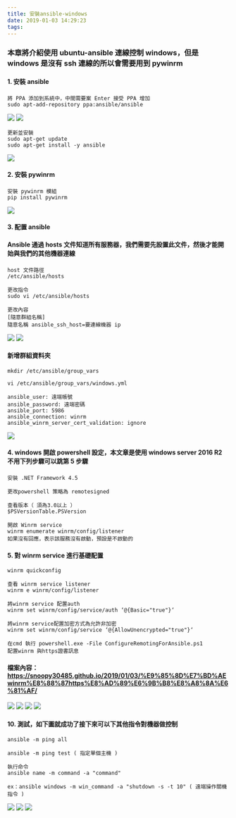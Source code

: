 ```yaml
---
title: 安裝ansible-windows
date: 2019-01-03 14:29:23
tags:
---
```


### 本章將介紹使用 ubuntu-ansible 連線控制 windows，但是 windows 是沒有 ssh 連線的所以會需要用到 pywinrm

#### 1. 安裝 ansible

```
將 PPA 添加到系統中，中間需要案 Enter 接受 PPA 增加
sudo apt-add-repository ppa:ansible/ansible
```

![ ](images/1.png)
![ ](images/2.png)

```
更新並安裝
sudo apt-get update
sudo apt-get install -y ansible
```

![ ](images/3.png)

#### 2. 安裝 pywinrm

```
安裝 pywinrm 模組
pip install pywinrm
```

![ ](images/4.png)

#### 3. 配置 ansible

#### Ansible 通過 hosts 文件知道所有服務器，我們需要先設置此文件，然後才能開始與我們的其他機器連線

```
host 文件路徑
/etc/ansible/hosts

更改指令
sudo vi /etc/ansible/hosts

更改內容
[隨意群組名稱]
隨意名稱 ansible_ssh_host=要連線機器 ip
```

![ ](images/5.png)
![ ](images/6.png)

#### 新增群組資料夾

```
mkdir /etc/ansible/group_vars

vi /etc/ansible/group_vars/windows.yml

ansible_user: 遠端帳號
ansible_password: 遠端密碼
ansible_port: 5986
ansible_connection: winrm
ansible_winrm_server_cert_validation: ignore
```

![ ](images/7.png)

#### 4. windows 開啟 powershell 設定，本文章是使用 windows server 2016 R2 不用下列步驟可以跳第 5 步驟

```
安裝 .NET Framework 4.5

更改powershell 策略為 remotesigned

查看版本（ 須為3.0以上 ）
$PSVersionTable.PSVersion

開啟 Winrm service
winrm enumerate winrm/config/listener
如果沒有回應，表示該服務沒有啟動，預設是不啟動的
```

#### 5. 對 winrm service 進行基礎配置

```
winrm quickconfig

查看 winrm service listener
winrm e winrm/config/listener

將winrm service 配置auth
winrm set winrm/config/service/auth ‘@{Basic="true"}‘

將winrm service配置加密方式為允許非加密
winrm set winrm/config/service ‘@{AllowUnencrypted="true"}‘

在cmd 執行 powershell.exe -File ConfigureRemotingForAnsible.ps1
配置winrm 與https證書訊息
```

#### 檔案內容：https://snoopy30485.github.io/2019/01/03/%E9%85%8D%E7%BD%AEwinrm%E8%88%87https%E8%AD%89%E6%9B%B8%E8%A8%8A%E6%81%AF/

![ ](images/14.png)
![ ](images/8.png)
![ ](images/9.png)
![ ](images/10.png)

#### 10. 測試，如下圖就成功了接下來可以下其他指令對機器做控制

```
ansible -m ping all

ansible -m ping test ( 指定單個主機 )
```

```
執行命令
ansible name -m command -a "command"

ex：ansible windows -m win_command -a "shutdown -s -t 10" ( 遠端操作關機指令 )
```

![ ](images/11.png)
![ ](images/12.png)
![ ](images/13.png)